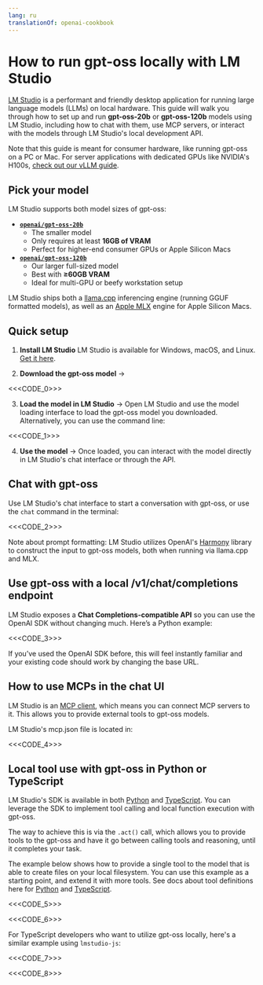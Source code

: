 ```yaml
---
lang: ru
translationOf: openai-cookbook
---
```


# How to run gpt-oss locally with LM Studio

[LM Studio](https://lmstudio.ai) is a performant and friendly desktop application for running large language models (LLMs) on local hardware. This guide will walk you through how to set up and run **gpt-oss-20b** or **gpt-oss-120b** models using LM Studio, including how to chat with them, use MCP servers, or interact with the models through LM Studio's local development API.

Note that this guide is meant for consumer hardware, like running gpt-oss on a PC or Mac. For server applications with dedicated GPUs like NVIDIA's H100s, [check out our vLLM guide](https://cookbook.openai.com/articles/gpt-oss/run-vllm).

## Pick your model

LM Studio supports both model sizes of gpt-oss:

- [**`openai/gpt-oss-20b`**](https://lmstudio.ai/models/openai/gpt-oss-20b)
  - The smaller model
  - Only requires at least **16GB of VRAM**
  - Perfect for higher-end consumer GPUs or Apple Silicon Macs
- [**`openai/gpt-oss-120b`**](https://lmstudio.ai/models/openai/gpt-oss-120b)
  - Our larger full-sized model
  - Best with **≥60GB VRAM**
  - Ideal for multi-GPU or beefy workstation setup

LM Studio ships both a [llama.cpp](https://github.com/ggml-org/llama.cpp) inferencing engine (running GGUF formatted models), as well as an [Apple MLX](https://github.com/ml-explore/mlx) engine for Apple Silicon Macs. 

## Quick setup

1. **Install LM Studio**
   LM Studio is available for Windows, macOS, and Linux. [Get it here](https://lmstudio.ai/download).

2. **Download the gpt-oss model** → 

&lt;&lt;&lt;CODE_0&gt;>> 

3. **Load the model in LM Studio** 
  → Open LM Studio and use the model loading interface to load the gpt-oss model you downloaded. Alternatively, you can use the command line:

&lt;&lt;&lt;CODE_1&gt;>>

4. **Use the model** → Once loaded, you can interact with the model directly in LM Studio's chat interface or through the API.

## Chat with gpt-oss

Use LM Studio's chat interface to start a conversation with gpt-oss, or use the `chat` command in the terminal:

&lt;&lt;&lt;CODE_2&gt;>>

Note about prompt formatting: LM Studio utilizes OpenAI's [Harmony](https://cookbook.openai.com/articles/openai-harmony) library to construct the input to gpt-oss models, both when running via llama.cpp and MLX.

## Use gpt-oss with a local /v1/chat/completions endpoint

LM Studio exposes a **Chat Completions-compatible API** so you can use the OpenAI SDK without changing much. Here’s a Python example:

&lt;&lt;&lt;CODE_3&gt;>>

If you’ve used the OpenAI SDK before, this will feel instantly familiar and your existing code should work by changing the base URL.

## How to use MCPs in the chat UI

LM Studio is an [MCP client](https://lmstudio.ai/docs/app/plugins/mcp), which means you can connect MCP servers to it. This allows you to provide external tools to gpt-oss models.

LM Studio's mcp.json file is located in:

&lt;&lt;&lt;CODE_4&gt;>>

## Local tool use with gpt-oss in Python or TypeScript

LM Studio's SDK is available in both [Python](https://github.com/lmstudio-ai/lmstudio-python) and [TypeScript](https://github.com/lmstudio-ai/lmstudio-js). You can leverage the SDK to implement tool calling and local function execution with gpt-oss.

The way to achieve this is via the `.act()` call, which allows you to provide tools to the gpt-oss and have it go between calling tools and reasoning, until it completes your task.

The example below shows how to provide a single tool to the model that is able to create files on your local filesystem. You can use this example as a starting point, and extend it with more tools. See docs about tool definitions here for [Python](https://lmstudio.ai/docs/python/agent/tools) and [TypeScript](https://lmstudio.ai/docs/typescript/agent/tools).

&lt;&lt;&lt;CODE_5&gt;>>

&lt;&lt;&lt;CODE_6&gt;>>

For TypeScript developers who want to utilize gpt-oss locally, here's a similar example using `lmstudio-js`:

&lt;&lt;&lt;CODE_7&gt;>>

&lt;&lt;&lt;CODE_8&gt;>>